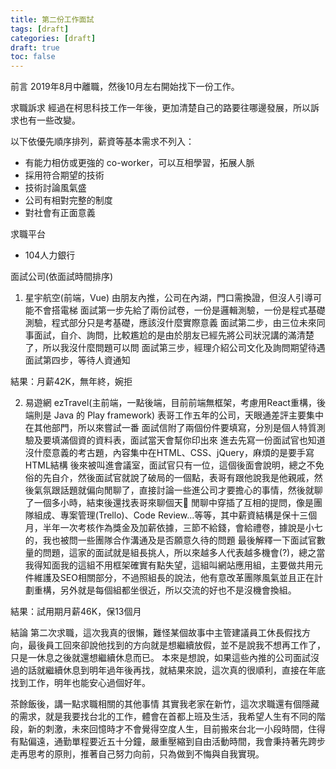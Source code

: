 ```yaml
---
title: 第二份工作面試
tags: [draft]
categories: [draft]
draft: true
toc: false
---
```

前言
2019年8月中離職，然後10月左右開始找下一份工作。

求職訴求
經過在柯思科技工作一年後，更加清楚自己的路要往哪邊發展，所以訴求也有一些改變。

以下依優先順序排列，薪資等基本需求不列入：

- 有能力相仿或更強的 co-worker，可以互相學習，拓展人脈
- 採用符合期望的技術
- 技術討論風氣盛
- 公司有相對完整的制度
- 對社會有正面意義

求職平台

- 104人力銀行

面試公司(依面試時間排序)
1. 星宇航空(前端，Vue)
  由朋友內推，公司在內湖，門口需換證，但沒人引導可能不會搭電梯
  面試第一步先給了兩份試卷，一份是邏輯測驗，一份是程式基礎測驗，程式部分只是考基礎，應該沒什麼實際意義
  面試第二步，由三位未來同事面試，自介、詢問，比較尷尬的是由於朋友已經先將公司狀況講的滿清楚了，所以我沒什麼問題可以問
  面試第三步，經理介紹公司文化及詢問期望待遇
  面試第四步，等待人資通知

  結果：月薪42K，無年終，婉拒

2. 易遊網 ezTravel(主前端，一點後端，目前前端無框架，考慮用React重構，後端則是 Java 的 Play framework)
  表哥工作五年的公司，天眼通差評主要集中在其他部門，所以來嘗試一番
  面試信附了兩個份件要填寫，分別是個人特質測驗及要填滿個資的資料表，面試當天會幫你印出來
  進去先寫一份面試官也知道沒什麼意義的考古題，內容集中在HTML、CSS、jQuery，麻煩的是要手寫HTML結構
  後來被叫進會議室，面試官只有一位，這個後面會說明，總之不免俗的先自介，然後面試官就說了破局的一個點，表哥有跟他說我是他親戚，然後氣氛跟話題就偏向閒聊了，直接討論一些進公司才要擔心的事情，然後就聊了一個多小時，結束後還找表哥來聊個天
  閒聊中穿插了互相的提問，像是團隊組成、專案管理(Trello)、Code Review...等等，其中薪資結構是保十三個月，半年一次考核作為獎金及加薪依據，三節不給錢，會給禮卷，據說是小七的，我也被問一些團隊合作溝通及是否願意久待的問題
  最後解釋一下面試官數量的問題，這家的面試就是組長挑人，所以來越多人代表越多機會(?)，總之當我得知面我的這組不用框架確實有點失望，這組叫網站應用組，主要做共用元件維護及SEO相關部分，不過照組長的說法，他有意改革團隊風氣並且正在計劃重構，另外就是每個組都坐很近，所以交流的好也不是沒機會換組。

  結果：試用期月薪46K，保13個月

結論
第二次求職，這次我真的很懶，難怪某個故事中主管建議員工休長假找方向，最後員工回來卻說他找到的方向就是想繼續放假，並不是說我不想再工作了，只是一休息之後就還想繼續休息而已。
本來是想說，如果這些內推的公司面試沒過的話就繼續休息到明年過年後再找，就結果來說，這次真的很順利，直接在年底找到工作，明年也能安心過個好年。

茶餘飯後，講一點求職相關的其他事情
其實我老家在新竹，這次求職還有個隱藏的需求，就是我要找台北的工作，體會在首都上班及生活，我希望人生有不同的階段，新的刺激，未來回憶時才不會覺得空度人生，目前搬來台北一小段時間，住得有點偏遠，通勤單程要近五十分鐘，嚴重壓縮到自由活動時間，我會秉持著先跨步走再思考的原則，推著自己努力向前，只為做到不悔與自我實現。
